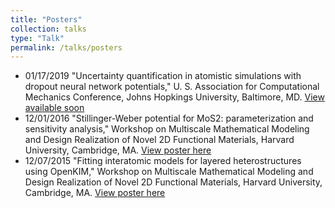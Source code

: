 ```yaml
---
title: "Posters"
collection: talks
type: "Talk"
permalink: /talks/posters
---
```


- 01/17/2019 "Uncertainty quantification in atomistic simulations with dropout neural
  network potentials," U. S. Association for Computational Mechanics Conference,
  Johns Hopkings University, Baltimore, MD.
  [View available soon]()
- 12/01/2016 "Stillinger-Weber potential for MoS2: parameterization and sensitivity
  analysis," Workshop on Multiscale Mathematical Modeling and Design Realization of Novel
  2D Functional Materials, Harvard University, Cambridge, MA.
  [View poster here](https://mjwen.github.io/files/poster_fitting_mos2.pdf)
- 12/07/2015 "Fitting interatomic models for layered heterostructures using OpenKIM,"
  Workshop on Multiscale Mathematical Modeling and Design Realization of Novel 2D
  Functional Materials, Harvard University, Cambridge, MA.
  [View poster here](https://mjwen.github.io/files/poster_general_fitting.pdf)
